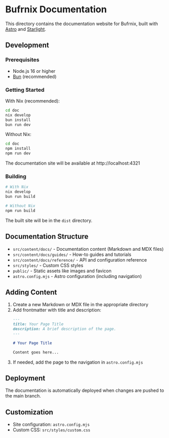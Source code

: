 # Bufrnix Documentation

This directory contains the documentation website for Bufrnix, built with [Astro](https://astro.build) and [Starlight](https://starlight.astro.build).

## Development

### Prerequisites

- Node.js 16 or higher
- [Bun](https://bun.sh/) (recommended)

### Getting Started

With Nix (recommended):

```bash
cd doc
nix develop
bun install
bun run dev
```

Without Nix:

```bash
cd doc
npm install
npm run dev
```

The documentation site will be available at http://localhost:4321

### Building

```bash
# With Nix
nix develop
bun run build

# Without Nix
npm run build
```

The built site will be in the `dist` directory.

## Documentation Structure

- `src/content/docs/` - Documentation content (Markdown and MDX files)
- `src/content/docs/guides/` - How-to guides and tutorials
- `src/content/docs/reference/` - API and configuration reference
- `src/styles/` - Custom CSS styles
- `public/` - Static assets like images and favicon
- `astro.config.mjs` - Astro configuration (including navigation)

## Adding Content

1. Create a new Markdown or MDX file in the appropriate directory
2. Add frontmatter with title and description:
   ```md
   ---
   title: Your Page Title
   description: A brief description of the page.
   ---

   # Your Page Title

   Content goes here...
   ```
3. If needed, add the page to the navigation in `astro.config.mjs`

## Deployment

The documentation is automatically deployed when changes are pushed to the main branch.

## Customization

- Site configuration: `astro.config.mjs`
- Custom CSS: `src/styles/custom.css`